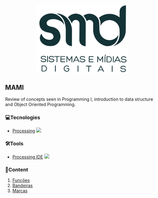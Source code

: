 <h3 align="center">
  <img src="./smd.png" width="300px"><br>
</h3>

## MAMI
Review of concepts seen in Programming I, introduction to data structure and Object Oriented Programming.

### 💻Tecnologies
  * [Processing](https://processing.org/) <img src="https://upload.wikimedia.org/wikipedia/commons/thumb/2/2e/Processing_3_logo.png/600px-Processing_3_logo.png" width="20px">

### 🛠️Tools
  * [Processing IDE](https://processing.org/download/) <img src="https://upload.wikimedia.org/wikipedia/commons/thumb/2/2e/Processing_3_logo.png/600px-Processing_3_logo.png" width="20px">

### 🎯Content
<ol>
  <li><a href="SMD/MAMI/Aula 2 - Funções/">
    Funções
  </a></li>
  <li><a href="MAMI/Aula 3 - Bandeiras/">
    Bandeiras
  </a></li>
  <li><a href="MAMI/Aula 4 - Marcas/">
    Marcas
  </a></li>
</ol>

